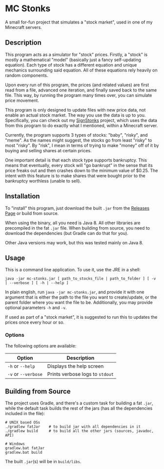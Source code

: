 # MC Stonks
A small for-fun project that simulates a "stock market", used in one of my Minecraft servers.

## Description
This program acts as a simulator for "stock" prices. Firstly, a "stock" is mostly a mathematical "model" (basically just a fancy self-updating equation). Each type of stock has a different equation and unique mechanics surrounding said equation. All of these equations rely heavily on random components.

Upon every run of this program, the prices (and related values) are first read from a file, advanced one iteration, and finally saved back to the same file. This way, by running the program many times over, you can simulate price movement.

This program is only designed to update files with new price data, not enable an actual stock market. The way you use the data is up to you. Specifically, you can check out my [SignStonks](https://github.com/Tardnicus/SignStonks) project, which uses the data from this program to do exactly what I mentioned, within a Minecraft server.

Currently, the program supports 3 types of stocks: "baby", "risky", and "meme". As the names might suggest, the stocks go from least "risky" to most "risky". By "risk", I mean in terms of trying to make "money" off of it by buying and selling shares at certain prices.

One important detail is that each stock type supports bankruptcy. This means that eventually, every stock will "go bankrupt" in the sense that its price freaks out and then crashes down to the minimum value of $0.25. The intent with this feature is to make shares that were bought prior to the bankruptcy worthless (unable to sell).

## Installation
To "install" this program, just download the built `.jar` from the [Releases Page](https://github.com/Tardnicus/mc-stonks/releases) or build from source.

When using the binary, all you need is Java 8. All other libraries are precompiled in the fat `.jar` file. When building from source, you need to download the dependencies (but Gradle can do that for you). 

Other Java versions may work, but this was tested mainly on Java 8.

## Usage
This is a command line application. To use it, use the JRE in a shell:

```shell script
java -jar mc-stonks.jar [ path_to_stocks_file | path_to_folder ] [ -v | --verbose ] [ -h | --help ]
```

In plain english, run `java -jar mc-stonks.jar`, and provide it with one argument that is either the path to the file you want to create/update, or the parent folder where you want the file to be. Additionally, you may provide optional parameters `-h` and `-v`.

If used as part of a "stock market", it is suggested to run this to updates the prices once every hour or so.

### Options
The following options are available:

| Option | Description |
|--------|-------------|
| `-h` or `--help`     | Displays the help screen
| `-v` or `--verbose`  | Prints verbose logs to `stdout`

## Building from Source
The project uses Gradle, and there's a custom task for building a fat `.jar`, while the default task builds the rest of the jars (has all the dependencies included in the file):

```shell script
# UNIX based OSs
./gradlew fatJar    # to build jar with all dependencies in it
./gradlew build     # to build all the other jars (sources, javadoc, API) 

# Windows
gradlew.bat fatJar
gradlew.bat build
```

The built `.jar`(s) will be in `build/libs`.
